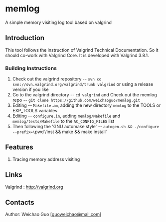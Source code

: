 memlog
======

A simple memory visiting log tool based on valgrind

Introduction
------------

This tool follows the instruction of Valgrind Technical Documentation. So it should co-work with Valgrind Core. It is developed with Valgrind 3.8.1.

### Building Instructions

1. Check out the valgrind repository -- `svn co svn://svn.valgrind.org/valgrind/trunk valgrind` or using a release version if you like
2. Go to the valgrind directory -- `cd valgrind` and Check out the memlog repo -- `git clone https://github.com/weichaoguo/memlog.git`
3. Editing -- `Makefile.am`, adding the new directory `memlog` to the TOOLS or EXP_TOOLS variables
4. Editing -- `configure.in`, adding `memlog/Makefile` and `memlog/tests/Makefile` to the `AC_CONFIG_FILES` list
5. Then following the 'GNU automake style' -- `autogen.sh && ./configure --prefix=\`pwd\`/inst && make && make install`

Features
--------

1. Tracing memory address visiting

Links
-----

Valgrind : http://valgrind.org

Contacts
--------

Author: Weichao Guo [guoweichao@mail.com]
